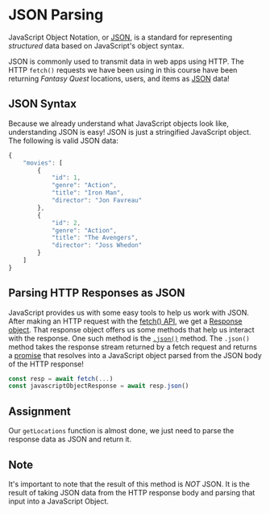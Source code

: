 # JSON Parsing

JavaScript Object Notation, or [JSON](https://developer.mozilla.org/en-US/docs/Learn/JavaScript/Objects/JSON), is a standard for representing *structured* data based on JavaScript's object syntax.

JSON is commonly used to transmit data in web apps using HTTP. The HTTP `fetch()` requests we have been using in this course have been returning *Fantasy Quest* locations, users, and items as [JSON](https://developer.mozilla.org/en-US/docs/Learn/JavaScript/Objects/JSON) data!

## JSON Syntax

Because we already understand what JavaScript objects look like, understanding JSON is easy! JSON is just a stringified JavaScript object. The following is valid JSON data:

```js
{
    "movies": [
        {
            "id": 1,
            "genre": "Action",
            "title": "Iron Man",
            "director": "Jon Favreau"
        },
        {
            "id": 2,
            "genre": "Action",
            "title": "The Avengers",
            "director": "Joss Whedon"
        }
    ]
}
```

## Parsing HTTP Responses as JSON

JavaScript provides us with some easy tools to help us work with JSON. After making an HTTP request with the [fetch() API](https://developer.mozilla.org/en-US/docs/Web/API/Fetch_API), we get a [Response object](https://developer.mozilla.org/en-US/docs/Web/API/Response). That response object offers us some methods that help us interact with the response. One such method is the [`.json()`](https://developer.mozilla.org/en-US/docs/Web/API/Response/json) method. The `.json()` method takes the response stream returned by a fetch request and returns a [promise](https://developer.mozilla.org/en-US/docs/Web/JavaScript/Reference/Global_Objects/Promise) that resolves into a JavaScript object parsed from the JSON body of the HTTP response!

```js
const resp = await fetch(...)
const javascriptObjectResponse = await resp.json()
```

## Assignment

Our `getLocations` function is almost done, we just need to parse the response data as JSON and return it.

## Note

It's important to note that the result of this method is *NOT* JSON. It is the result of taking JSON data from the HTTP response body and parsing that input into a JavaScript Object.

